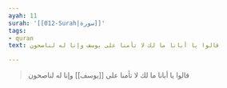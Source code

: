 ```yaml
---
ayah: 11
surah: '[[012-Surah|سورة]]'
tags:
- quran
text: قالوا يا أبانا ما لك لا تأمنا على يوسف وإنا له لناصحون

---
```

> قالوا يا أبانا ما لك لا تأمنا على [[يوسف]] وإنا له لناصحون
